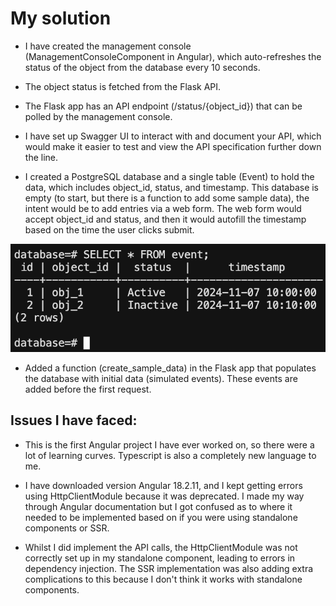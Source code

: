 # My solution

- I have created the management console (ManagementConsoleComponent in Angular), which auto-refreshes the status of the object from the database every 10 seconds.
- The object status is fetched from the Flask API.

- The Flask app has an API endpoint (/status/{object_id}) that can be polled by the management console.
- I have set up Swagger UI to interact with and document your API, which would make it easier to test and view the API specification further down the line.

- I created a PostgreSQL database and a single table (Event) to hold the data, which includes object_id, status, and timestamp. This database is empty (to start, but there is a function to add some sample data), the intent would be to add entries via a web form. The web form would accept object_id and status, and then it would autofill the timestamp based on the time the user clicks submit.

![image](./images/db.png)

- Added a function (create_sample_data) in the Flask app that populates the database with initial data (simulated events). These events are added before the first request.

## Issues I have faced:

- This is the first Angular project I have ever worked on, so there were a lot of learning curves. Typescript is also a completely new language to me. 

- I have downloaded version Angular 18.2.11, and I kept getting errors using HttpClientModule because it was deprecated. I made my way through Angular documentation but I got confused as to where it needed to be implemented based on if you were using standalone components or SSR. 

- Whilst I did implement the API calls, the HttpClientModule was not correctly set up in my standalone component, leading to errors in dependency injection. The SSR implementation was also adding extra complications to this because I don't think it works with standalone components.





